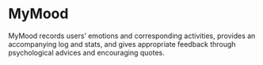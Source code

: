 # MyMood
MyMood records users’ emotions and corresponding activities, provides an accompanying log and stats, and gives appropriate feedback through psychological advices and encouraging quotes. 
